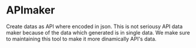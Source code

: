 # APImaker
Create datas as API where encoded in json. This is not seriousy API data maker because of the data which generated is in single data. We make sure to maintaining this tool to make it more dinamically API's data.
